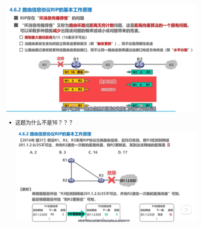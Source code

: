 ![image-20201209211023862](https://raw.githubusercontent.com/smallzhong/picgo-pic-bed/master/image-20201209211023862.png)

+ 这题为什么不是16？？？

  ![image-20201209211849018](https://raw.githubusercontent.com/smallzhong/picgo-pic-bed/master/image-20201209211849018.png)